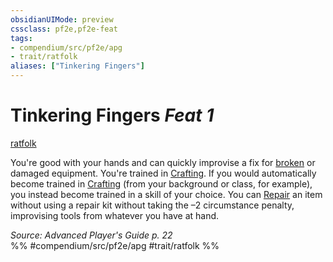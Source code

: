 ```yaml
---
obsidianUIMode: preview
cssclass: pf2e,pf2e-feat
tags:
- compendium/src/pf2e/apg
- trait/ratfolk
aliases: ["Tinkering Fingers"]
---
```

# Tinkering Fingers  *Feat 1*  
[ratfolk](/rules/traits/ratfolk-b1.md)  


You're good with your hands and can quickly improvise a fix for [broken](/rules/conditions.md#Broken) or damaged equipment. You're trained in [Crafting](/compendium/skills.md#Crafting). If you would automatically become trained in [Crafting](/compendium/skills.md#Crafting) (from your background or class, for example), you instead become trained in a skill of your choice. You can [Repair](/rules/actions/repair.md) an item without using a repair kit without taking the –2 circumstance penalty, improvising tools from whatever you have at hand.

*Source: Advanced Player's Guide p. 22*  
%% #compendium/src/pf2e/apg #trait/ratfolk %%